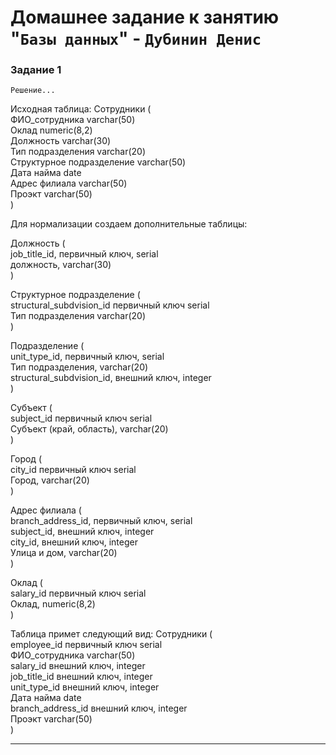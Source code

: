 # Домашнее задание к занятию "`Базы данных`" - `Дубинин Денис`



### Задание 1

`Решение...`

Исходная таблица: Сотрудники (\
	ФИО_сотрудника  	varchar(50)\
	Оклад 			numeric(8,2)\
	Должность		varchar(30)\
	Тип подразделения 	varchar(20)\
	Структурное подразделение varchar(50)\
	Дата найма 		date\
	Адрес филиала 		varchar(50)\
	Проэкт 			varchar(50)\
)

Для нормализации создаем дополнительные таблицы:

Должность (\
	job_title_id, первичный ключ, serial\
	должность, varchar(30)\
)

Структурное подразделение (\
	structural_subdvision_id первичный ключ serial\
	Тип подразделения varchar(20)\
)

Подразделение (\
	unit_type_id, первичный ключ, serial\
	Тип подразделения, varchar(20)\
	structural_subdvision_id, внешний ключ, integer\
)

Субъект (\
	subject_id первичный ключ serial\
	Субъект (край, область), varchar(20)\
)

Город (\
	city_id первичный ключ serial\
	Город, varchar(20)\
)

Адрес филиала (\
	branch_address_id, первичный ключ, serial\
	subject_id, внешний ключ, integer\
	city_id, внешний ключ, integer\
	Улица и дом, varchar(20) \
)

Оклад (\
	salary_id первичный ключ serial\
	Оклад, numeric(8,2)\
)

Таблица примет следующий вид:
Сотрудники (\
	employee_id	первичный ключ serial\
	ФИО_сотрудника  varchar(50)\
	salary_id 	внешний ключ, integer\
	job_title_id	внешний ключ, integer\
	unit_type_id 	внешний ключ, integer\
	Дата найма 	date\
	branch_address_id внешний ключ, integer\
	Проэкт 		varchar(50)\
)



---


